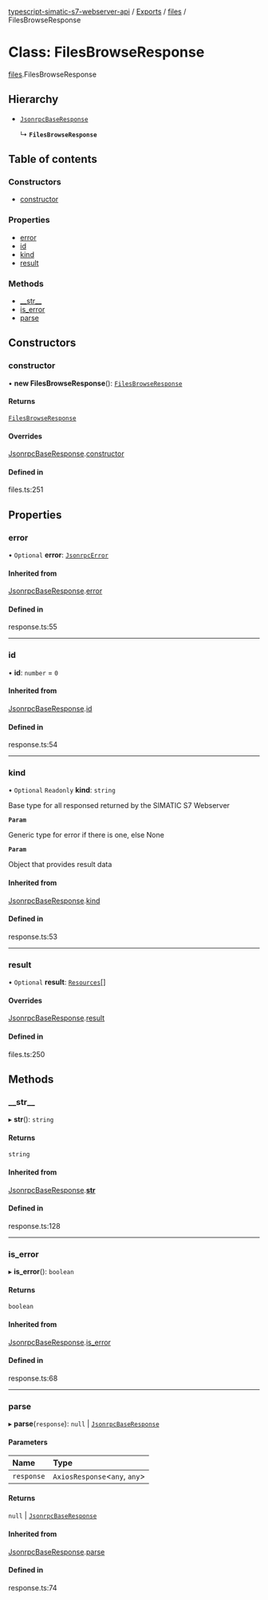 [typescript-simatic-s7-webserver-api](../README.md) / [Exports](../modules.md) / [files](../modules/files.md) / FilesBrowseResponse

# Class: FilesBrowseResponse

[files](../modules/files.md).FilesBrowseResponse

## Hierarchy

- [`JsonrpcBaseResponse`](response.JsonrpcBaseResponse.md)

  ↳ **`FilesBrowseResponse`**

## Table of contents

### Constructors

- [constructor](files.FilesBrowseResponse.md#constructor)

### Properties

- [error](files.FilesBrowseResponse.md#error)
- [id](files.FilesBrowseResponse.md#id)
- [kind](files.FilesBrowseResponse.md#kind)
- [result](files.FilesBrowseResponse.md#result)

### Methods

- [\_\_str\_\_](files.FilesBrowseResponse.md#__str__)
- [is\_error](files.FilesBrowseResponse.md#is_error)
- [parse](files.FilesBrowseResponse.md#parse)

## Constructors

### constructor

• **new FilesBrowseResponse**(): [`FilesBrowseResponse`](files.FilesBrowseResponse.md)

#### Returns

[`FilesBrowseResponse`](files.FilesBrowseResponse.md)

#### Overrides

[JsonrpcBaseResponse](response.JsonrpcBaseResponse.md).[constructor](response.JsonrpcBaseResponse.md#constructor)

#### Defined in

files.ts:251

## Properties

### error

• `Optional` **error**: [`JsonrpcError`](response.JsonrpcError.md)

#### Inherited from

[JsonrpcBaseResponse](response.JsonrpcBaseResponse.md).[error](response.JsonrpcBaseResponse.md#error)

#### Defined in

response.ts:55

___

### id

• **id**: `number` = `0`

#### Inherited from

[JsonrpcBaseResponse](response.JsonrpcBaseResponse.md).[id](response.JsonrpcBaseResponse.md#id)

#### Defined in

response.ts:54

___

### kind

• `Optional` `Readonly` **kind**: `string`

Base type for all responsed returned by the SIMATIC S7 Webserver

**`Param`**

Generic type for error if there is one, else None

**`Param`**

Object that provides result data

#### Inherited from

[JsonrpcBaseResponse](response.JsonrpcBaseResponse.md).[kind](response.JsonrpcBaseResponse.md#kind)

#### Defined in

response.ts:53

___

### result

• `Optional` **result**: [`Resources`](files.Resources.md)[]

#### Overrides

[JsonrpcBaseResponse](response.JsonrpcBaseResponse.md).[result](response.JsonrpcBaseResponse.md#result)

#### Defined in

files.ts:250

## Methods

### \_\_str\_\_

▸ **__str__**(): `string`

#### Returns

`string`

#### Inherited from

[JsonrpcBaseResponse](response.JsonrpcBaseResponse.md).[__str__](response.JsonrpcBaseResponse.md#__str__)

#### Defined in

response.ts:128

___

### is\_error

▸ **is_error**(): `boolean`

#### Returns

`boolean`

#### Inherited from

[JsonrpcBaseResponse](response.JsonrpcBaseResponse.md).[is_error](response.JsonrpcBaseResponse.md#is_error)

#### Defined in

response.ts:68

___

### parse

▸ **parse**(`response`): ``null`` \| [`JsonrpcBaseResponse`](response.JsonrpcBaseResponse.md)

#### Parameters

| Name | Type |
| :------ | :------ |
| `response` | `AxiosResponse`\<`any`, `any`\> |

#### Returns

``null`` \| [`JsonrpcBaseResponse`](response.JsonrpcBaseResponse.md)

#### Inherited from

[JsonrpcBaseResponse](response.JsonrpcBaseResponse.md).[parse](response.JsonrpcBaseResponse.md#parse)

#### Defined in

response.ts:74
